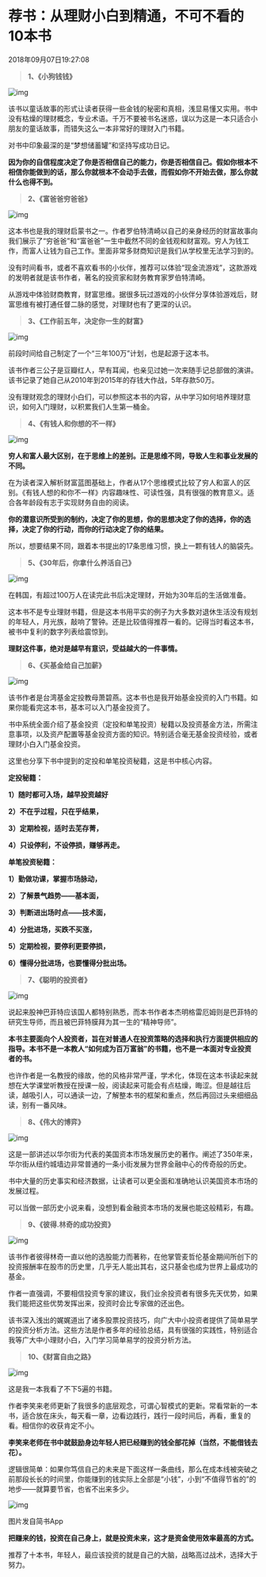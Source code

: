 # 荐书：从理财小白到精通，不可不看的10本书

2018年09月07日19:27:08

> **1、《小狗钱钱》**





![img](https://upload-images.jianshu.io/upload_images/7761137-99b0c2e82167fdbd.jpg?imageMogr2/auto-orient/strip|imageView2/2/w/300/format/webp)

该书以童话故事的形式让读者获得一些金钱的秘密和真相，浅显易懂又实用。书中没有枯燥的理财概念，专业术语。千万不要被书名迷惑，误以为这是一本只适合小朋友的童话故事，而错失这么一本非常好的理财入门书籍。

对书中印象最深的是“梦想储蓄罐”和坚持写成功日记。

**因为你的自信程度决定了你是否相信自己的能力，你是否相信自己。假如你根本不相信你能做到的话，那么你就根本不会动手去做，而假如你不开始去做，那么你就什么也得不到。**

> **2、《富爸爸穷爸爸》**





![img](https://upload-images.jianshu.io/upload_images/7761137-904e16ce9dbd3a51.jpg?imageMogr2/auto-orient/strip|imageView2/2/w/500/format/webp)

这本书也是我的理财启蒙书之一。作者罗伯特清崎以自己的亲身经历的财富故事向我们展示了“穷爸爸”和“富爸爸”一生中截然不同的金钱观和财富观。穷人为钱工作，而富人让钱为自己工作。里面非常多财商知识是我们从学校里无法学习到的。

没有时间看书，或者不喜欢看书的小伙伴，推荐可以体验“现金流游戏”，这款游戏的发明者就是该书作者，著名的投资家和财务教育家罗伯特清崎。

从游戏中体验财商教育，财富思维。据很多玩过游戏的小伙伴分享体验游戏后，财富思维有被打通任督二脉的感觉，对理财也有了更深的认识。

> **3、《工作前五年，决定你一生的财富》**





![img](https://upload-images.jianshu.io/upload_images/7761137-6cdfe0e7bd7c55f8.jpg?imageMogr2/auto-orient/strip|imageView2/2/w/300/format/webp)

前段时间给自己制定了一个“三年100万”计划，也是起源于这本书。

该书作者三公子是豆瓣红人，早有耳闻，也亲见过她一次来随手记总部做的演讲。该书记录了她自己从2010年到2015年的存钱大作战，5年存款50万。

没有理财观念的理财小白们，可以参照这本书的内容，从中学习如何培养理财意识，如何入门理财，以积累我们人生第一桶金。

> **4、《有钱人和你想的不一样》**





![img](https://upload-images.jianshu.io/upload_images/7761137-8b5df03ad66a0f67.jpg?imageMogr2/auto-orient/strip|imageView2/2/w/500/format/webp)

**穷人和富人最大区别，在于思维上的差别。正是思维不同，导致人生和事业发展的不同。**

在为读者深入解析财富蓝图基础上，作者从17个思维模式比较了穷人和富人的区别。《有钱人想的和你不一样》内容趣味性、可读性强，具有很强的教育意义。适合各年龄段有志于实现财务自由的阅读。

**你的潜意识所受到的制约，决定了你的思想，你的思想决定了你的选择，你的选择，决定了你的行动，而你的行动决定了你的结果。**

所以，想要结果不同，跟着本书提出的17条思维习惯，换上一颗有钱人的脑袋先。

> **5、《30年后，你拿什么养活自己》**





![img](https://upload-images.jianshu.io/upload_images/7761137-1e1d75153395a732.jpg?imageMogr2/auto-orient/strip|imageView2/2/w/250/format/webp)

在韩国，有超过100万人在读完此书后决定理财，开始为30年后的生活做准备。

这本书不是专业理财书籍，但是这本书用平实的例子为大多数对退休生活没有规划的年轻人，月光族，敲响了警钟。还是比较值得推荐一看的。记得当时看这本书，被书中复利的数字列表给震惊到。

**理财这件事，绝对是越早有意识，受益越大的一件事情。**

> **6、《买基金给自己加薪》**





![img](https://upload-images.jianshu.io/upload_images/7761137-4d16d540fbba2881.jpg?imageMogr2/auto-orient/strip|imageView2/2/w/500/format/webp)

该书作者是台湾基金定投教母萧碧燕。这本书也是我开始基金投资的入门书籍。如果你能看完这本书，基本可以入门基金投资了。

书中系统全面介绍了基金投资（定投和单笔投资）秘籍以及投资基金方法，所需注意事项，以及资产配置等基金投资方面的知识。特别适合毫无基金投资经验，或者理财小白入门基金投资。

这里也分享下书中提到的定投和单笔投资秘籍，这是书中核心内容。

**定投秘籍：**

**1）随时都可入场，越早投资越好**

**2）不在乎过程，只在乎结果，**

**3）定期检视，适时去芜存菁，**

**4）只设停利，不设停损，赚够再走。**

**单笔投资秘籍：**

**1）勤做功课，掌握市场脉动，**

**2）了解景气趋势——基本面，**

**3）判断进出场时点——技术面，**

**4）分批进场，买跌不买涨，**

**5）定期检视，要停利更要停损，**

**6）懂得分批进场，也要懂得分批出场。**

> **7、《聪明的投资者》**





![img](https://upload-images.jianshu.io/upload_images/7761137-f44a97feeec9ba83.jpg?imageMogr2/auto-orient/strip|imageView2/2/w/300/format/webp)

说起来股神巴菲特应该国人都特别熟悉，而本书作者本杰明格雷厄姆则是巴菲特的研究生导师，而且被巴菲特膜拜为其一生的“精神导师”。

**本书主要面向个人投资者，旨在对普通人在投资策略的选择和执行方面提供相应的指导。本书不是一本教人“如何成为百万富翁”的书籍，也不是一本面对专业投资者的书。**

也许作者是一名教授的缘故，他的风格非常严谨，学术化，体现在这本书读起来就想在大学课堂听教授在授课一般，阅读起来可能会有点枯燥，晦涩。但是越往后读，越吸引人，可以通读一边，了解整本书的框架和重点，然后再回过头来细细品读，别有一番风味。

> **8、《伟大的博弈》**





![img](https://upload-images.jianshu.io/upload_images/7761137-b93a103f71266011.jpg?imageMogr2/auto-orient/strip|imageView2/2/w/500/format/webp)

这是一部讲述以华尔街为代表的美国资本市场发展历史的著作。阐述了350年来，华尔街从纽约城墙边非常普通的一条小街发展为世界金融中心的传奇般的历史。

书中大量的历史事实和经济数据，让读者可以更全面和准确地认识美国资本市场的发展过程。

可以当做一部历史小说来看，没想到看金融资本市场的发展也能这般精彩，有趣。

> **9、《彼得.林奇的成功投资》**





![img](https://upload-images.jianshu.io/upload_images/7761137-2df2589a1f6f5e86.jpg?imageMogr2/auto-orient/strip|imageView2/2/w/347/format/webp)

该书作者彼得林奇一直以他的选股能力而著称，在他掌管麦哲伦基金期间所创下的投资报酬率在股市的历史里，几乎无人能出其右，这只基金也成为世界上最成功的基金。

作者一直强调，不要相信投资专家的建议，我们业余投资者有很多先天优势，如果我们能把这些优势发挥出来，投资时会比专家做的还出色。

该书深入浅出的娓娓道出了诸多股票投资技巧，向广大中小投资者提供了简单易学的投资分析方法。这些方法是作者多年的经验总结，具有很强的实践性，特别适合我等广大中小理财小白，入门学习简单易学的投资分析方法。

> **10、《财富自由之路》**





![img](https://upload-images.jianshu.io/upload_images/7761137-f89b911fdca0cd64.jpg?imageMogr2/auto-orient/strip|imageView2/2/w/500/format/webp)

这是我一本我看了不下5遍的书籍。

作者李笑来老师更新了我很多的底层观念，可谓心智模式的更新。常看常新的一本书，适合放在床头，每天看一章，边看边践行，践行一段时间后，再看，重复的看。相信你的收获肯定不小。

**李笑来老师在书中就鼓励身边年轻人把已经赚到的钱全部花掉（当然，不能借钱去花）。**

逻辑很简单：如果你笃信自己的未来是下面这样一条曲线，那么在成本线被突破之前那段长长的时间里，你能赚到的钱实际上全部是“小钱”，小到“不值得节省的”的地步——就算要节省，也省不出来多少。





![img](https://upload-images.jianshu.io/upload_images/7761137-66871bc5662f3f35.png?imageMogr2/auto-orient/strip|imageView2/2/w/535/format/webp)

图片发自简书App



**把赚来的钱，投资在自己身上，就是投资未来，这才是资金使用效率最高的方式。**

推荐了十本书，年轻人，最应该投资的就是自己的大脑，战略高过战术，选择大于努力。

